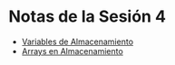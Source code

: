 # Notas de la Sesión 4

- [Variables de Almacenamiento](./Sesion4_01_VariablesDeAlmacenamiento.md)
- [Arrays en Almacenamiento](./Sesion4_02_ArraysEnAlmacenamiento.md)
